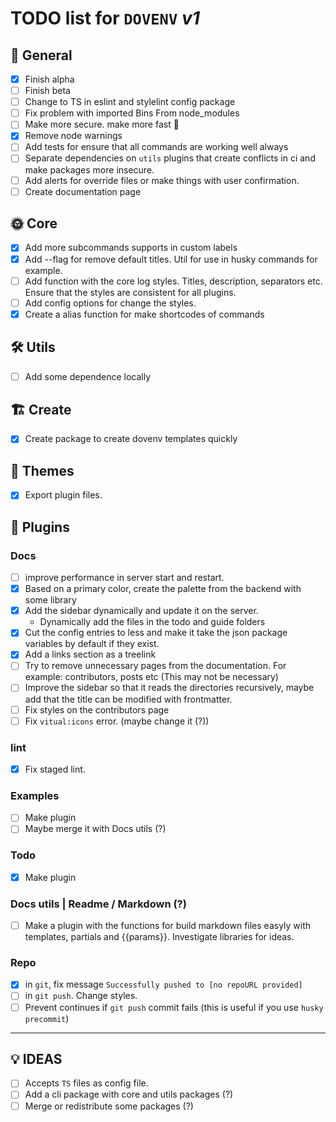 # **TODO** list for `DOVENV` _v1_

## 🌈 General

- [x] Finish alpha
- [ ] Finish beta
- [ ] Change to TS in eslint and stylelint config package
- [ ] Fix problem with imported Bins From node_modules
- [ ] Make more secure. make more fast 🚀
- [x] Remove node warnings
- [ ] Add tests for ensure that all commands are working well always
- [ ] Separate dependencies on `utils` plugins that create conflicts in ci and make packages more insecure.
- [ ] Add alerts for override files or make things with user confirmation.
- [ ] Create documentation page

## 🌞 Core

- [x] Add more subcommands supports in custom labels
- [x] Add --flag for remove default titles. Util for use in husky commands for example.
- [ ] Add function with the core log styles. Titles, description, separators etc. Ensure that the styles are consistent for all plugins.
- [ ] Add config options for change the styles.
- [x] Create a alias function for make shortcodes of commands

## 🛠️ Utils

- [ ] Add some dependence locally

## 🏗️ Create

- [x] Create package to create dovenv templates quickly

## 🎨 Themes

- [x] Export plugin files.

## 🔌 Plugins

### Docs

- [ ] improve performance in server start and restart.
- [x] Based on a primary color, create the palette from the backend with some library
- [x] Add the sidebar dynamically and update it on the server.
  - Dynamically add the files in the todo and guide folders
- [x] Cut the config entries to less and make it take the json package variables by default if they exist.
- [x] Add a links section as a treelink
- [ ] Try to remove unnecessary pages from the documentation. For example: contributors, posts etc (This may not be necessary)
- [ ] Improve the sidebar so that it reads the directories recursively, maybe add that the title can be modified with frontmatter.
- [ ] Fix styles on the contributors page
- [ ] Fix `vitual:icons` error. (maybe change it (?))

### lint

- [x] Fix staged lint.

### Examples

- [ ] Make plugin
- [ ] Maybe merge it with Docs utils (?)

### Todo

- [x] Make plugin

### Docs utils | Readme / Markdown (?)

- [ ] Make a plugin with the functions for build markdown files easyly with templates, partials and {{params}}.
  Investigate libraries for ideas.

### Repo

- [x] in `git`, fix message `Successfully pushed to [no repoURL provided]`
- [ ] in `git push`. Change styles.
- [ ] Prevent continues if `git push` commit fails (this is useful if you use `husky` `precommit`)

---

## 💡 IDEAS

- [ ] Accepts `TS` files as config file.
- [ ] Add a cli package with core and utils packages (?)
- [ ] Merge or redistribute some packages (?)
